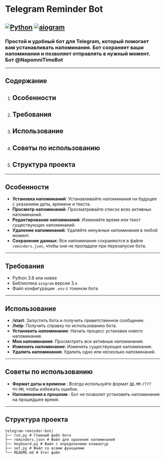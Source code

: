 # Telegram Reminder Bot

## [![Python](https://img.shields.io/badge/Python-3.8+-blue.svg)](https://www.python.org/) [![aiogram](https://img.shields.io/badge/aiogram-3.x-green.svg)](https://docs.aiogram.dev/)

### Простой и удобный бот для Telegram, который помогает вам устанавливать напоминания. Бот сохраняет ваши напоминания и позволяет отправлять в нужный момент. Бот @NapomniTimeBot

---

## Содержание

1. ## Особенности
2. ## Требования
3. ## Использование
4. ## Советы по использованию
5. ## Структура проекта
   
---

## Особенности

- **Установка напоминаний**: Устанавливайте напоминания на будущее с указанием даты, времени и текста.
- **Просмотр напоминаний**: Просматривайте список всех активных напоминаний.
- **Редактирование напоминаний**: Изменяйте время или текст существующих напоминаний.
- **Удаление напоминаний**: Удаляйте ненужные напоминания в любой момент.
- **Сохранение данных**: Все напоминания сохраняются в файле `reminders.json`, чтобы они не пропадали при перезапуске бота.

---

## Требования

- Python 3.8 или новее
- Библиотека `aiogram` версии 3.x
- Файл конфигурации `.env` с токеном бота

---

## Использование

- **/start**: Запустить бота и получить приветственное сообщение.
- **/help**: Получить справку по использованию бота.
- **Установить напоминание**: Начать процесс установки нового напоминания.
- **Мои напоминания**: Просмотреть все активные напоминания.
- **Изменить напоминание**: Изменить существующее напоминание.
- **Удалить напоминания**: Удалить одно или несколько напоминаний.

---

## Советы по использованию
- **Формат даты и времени** : Всегда используйте формат `ДД.ММ.ГГГГ ЧЧ:MM`, чтобы избежать ошибок.
- **Напоминания в прошлом** : Бот не позволит установить напоминание на прошедшее время.

---

## Структура проекта
```
telegram-reminder-bot/
├── run.py # Главный файл бота
├── reminders.json # Файл для хранения напоминаний
├── keyboard.py # Файл с определением клавиатур
├── set.py # Файл со всеми функциями
└── README.md # Этот файл
```
